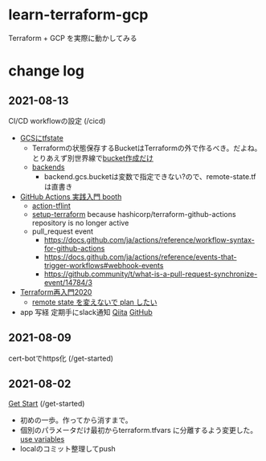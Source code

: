 # learn-terraform-gcp
Terraform + GCP を実際に動かしてみる

# change log

## 2021-08-13
CI/CD workflowの設定 (/cicd)
- [GCSにtfstate](https://qiita.com/kawakawaryuryu/items/58d8afbb21155c2e9572)
  - Terraformの状態保存するBucketはTerraformの外で作るべき。だよね。とりあえず別世界線で[bucket作成だけ](https://registry.terraform.io/providers/hashicorp/google/latest/docs/resources/storage_bucket)
  - [backends](https://www.terraform.io/docs/language/settings/backends/index.html)
    - backend.gcs.bucketは変数で指定できない?ので、remote-state.tfは直書き
- [GitHub Actions 実践入門 booth](https://miyajan.booth.pm/items/1865906)
  - [action-tflint](https://github.com/reviewdog/action-tflint)
  - [setup-terraform](https://github.com/hashicorp/setup-terraform) because hashicorp/terraform-github-actions repository is no longer active
  - pull_request event
    - https://docs.github.com/ja/actions/reference/workflow-syntax-for-github-actions
    - https://docs.github.com/ja/actions/reference/events-that-trigger-workflows#webhook-events
    - https://github.community/t/what-is-a-pull-request-synchronize-event/14784/3
- [Terraform再入門2020](https://qiita.com/minamijoyo/items/3a7467f70d145ac03324)
  - [remote state を変えないで plan したい](https://qiita.com/minamijoyo/items/b4d70787556c83f289e7)
- app 写経 定期手にslack通知 [Qiita](https://qiita.com/donko_/items/6289bb31fecfce2cda79) [GitHub](https://github.com/donkomura/TerraformPractice)

## 2021-08-09
cert-botでhttps化 (/get-started)

## 2021-08-02
[Get Start](https://learn.hashicorp.com/collections/terraform/gcp-get-started) (/get-started)
- 初めの一歩。作ってから消すまで。
- 個別のパラメータだけ最初からterraform.tfvars に分離するよう変更した。 [use variables](https://learn.hashicorp.com/tutorials/terraform/google-cloud-platform-variables)
- localのコミット整理してpush
